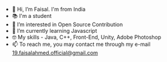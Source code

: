 - 👋 Hi, I’m Faisal. I'm from India
- 📚 I'm a student
- 👀 I’m interested in Open Source Contribution
- 🌱 I’m currently learning Javascript
- 🤓 My skills - Java, C++, Front-End, Unity, Adobe Photoshop
- 📫 To reach me, you may contact me through my e-mail 19.faisalahmed.official@gmail.com

<!---
f-a-i-s-a-l/f-a-i-s-a-l is a ✨ special ✨ repository because its `README.md` (this file) appears on your GitHub profile.
You can click the Preview link to take a look at your changes.
--->
